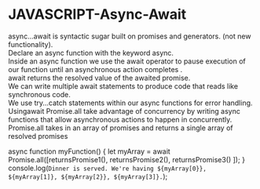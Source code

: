 # JAVASCRIPT-Async-Await



async...await is syntactic sugar built on promises and generators. (not new functionality). <br>
Declare an async function with the keyword async. <br>
Inside an async function we use the await operator to pause execution of our function until an asynchronous action completes .<br>
await returns the resolved value of the awaited promise. <br>
We can write multiple await statements to produce code that reads like synchronous code. <br>
We use try...catch statements within our async functions for error handling. <br>
Usingawait Promise.all take advantage of concurrency by writing async functions that allow asynchronous actions to happen in concurrently. <br>
Promise.all takes in an array of promises and returns a single array of resolved promises<br>

  async function myFunction() {
    let myArray = await Promise.all([returnsPromise1(), returnsPromise2(), returnsPromise3() ]);
  }
  console.log(`Dinner is served. We're having ${myArray[0}}, ${myArray[1]}, ${myArray[2}}, ${myArray[3]}.`);
